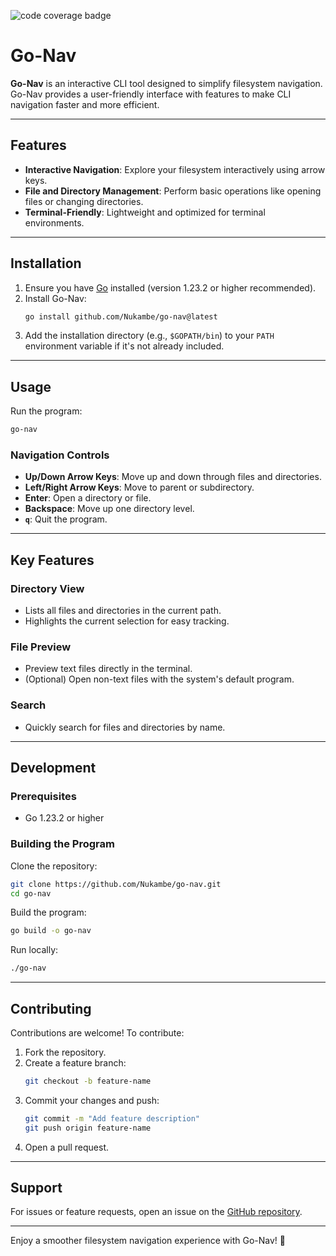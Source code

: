 ![code coverage badge](https://github.com/Nukambe/go-nav/actions/workflows/tests.yml/badge.svg)

# Go-Nav

**Go-Nav** is an interactive CLI tool designed to simplify filesystem navigation. Go-Nav provides a user-friendly interface with features to make CLI navigation faster and more efficient.

---

## Features

- **Interactive Navigation**: Explore your filesystem interactively using arrow keys.
- **File and Directory Management**: Perform basic operations like opening files or changing directories.
- **Terminal-Friendly**: Lightweight and optimized for terminal environments.

---

## Installation

1. Ensure you have [Go](https://golang.org/) installed (version 1.23.2 or higher recommended).
2. Install Go-Nav:
   ```bash
   go install github.com/Nukambe/go-nav@latest
   ```
3. Add the installation directory (e.g., `$GOPATH/bin`) to your `PATH` environment variable if it's not already included.

---

## Usage

Run the program:
```bash
go-nav
```

### Navigation Controls
- **Up/Down Arrow Keys**: Move up and down through files and directories.
- **Left/Right Arrow Keys**: Move to parent or subdirectory.
- **Enter**: Open a directory or file.
- **Backspace**: Move up one directory level.
- **`q`**: Quit the program.

---

## Key Features

### Directory View
- Lists all files and directories in the current path.
- Highlights the current selection for easy tracking.

### File Preview
- Preview text files directly in the terminal.
- (Optional) Open non-text files with the system's default program.

### Search
- Quickly search for files and directories by name.

---

## Development

### Prerequisites
- Go 1.23.2 or higher

### Building the Program
Clone the repository:
```bash
git clone https://github.com/Nukambe/go-nav.git
cd go-nav
```

Build the program:
```bash
go build -o go-nav
```

Run locally:
```bash
./go-nav
```

---

## Contributing

Contributions are welcome! To contribute:
1. Fork the repository.
2. Create a feature branch:
   ```bash
   git checkout -b feature-name
   ```
3. Commit your changes and push:
   ```bash
   git commit -m "Add feature description"
   git push origin feature-name
   ```
4. Open a pull request.

---

## Support

For issues or feature requests, open an issue on the [GitHub repository](https://github.com/Nukambe/go-nav).

---

Enjoy a smoother filesystem navigation experience with Go-Nav! 🎉